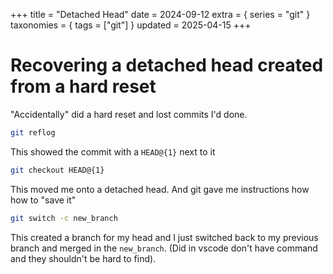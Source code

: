 +++
title = "Detached Head"
date = 2024-09-12
extra = { series = "git" }
taxonomies = { tags = ["git"] }
updated = 2025-04-15
+++

# Recovering a detached head created from a hard reset

"Accidentally" did a hard reset and lost commits I'd done.

```sh
git reflog
```

This showed the commit with a `HEAD@{1}` next to it

```sh
git checkout HEAD@{1}
```

This moved me onto a detached head. And git gave me instructions how how to "save it"

```sh
git switch -c new_branch
```

This created a branch for my head and I just switched back to my previous branch and merged in the `new_branch`. (Did in vscode don't have command and they shouldn't be hard to find).
